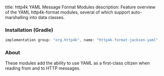 title: http4k YAML Message Format Modules
description: Feature overview of the YAML http4k-format modules, several of which support auto-marshalling into data classes.

### Installation (Gradle)

```groovy
implementation group: "org.http4k", name: "http4k-format-jackson-yaml", version: "4.14.1.1"
```

### About
These modules add the ability to use YAML as a first-class citizen when reading from and to HTTP messages. 

[http4k]: https://http4k.org
